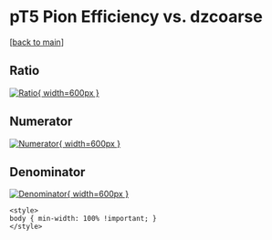 # pT5 Pion Efficiency vs. dzcoarse

[[back to main](./)]



## Ratio

[![Ratio](../mtv/var/pT5_211_eff_dzcoarse.png){ width=600px }](../mtv/var/pT5_211_eff_dzcoarse.pdf)

## Numerator

[![Numerator](../mtv/num/pT5_211_eff_dzcoarse_num0.png){ width=600px }](../mtv/num/pT5_211_eff_dzcoarse_num0.pdf)

## Denominator

[![Denominator](../mtv/den/pT5_211_eff_dzcoarse_den.png){ width=600px }](../mtv/den/pT5_211_eff_dzcoarse_den.pdf)


``` {=html}
<style>
body { min-width: 100% !important; }
</style>
```
